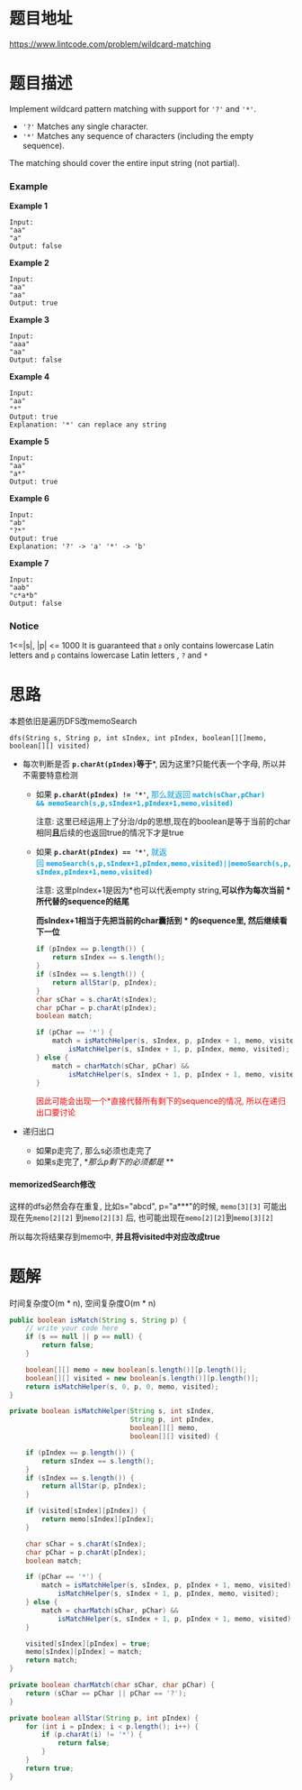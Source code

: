 # 题目地址

https://www.lintcode.com/problem/wildcard-matching



# 题目描述


Implement wildcard pattern matching with support for `'?'` and `'*'`.

- `'?'` Matches any single character.
- `'*'` Matches any sequence of characters (including the empty sequence).

The matching should cover the entire input string (not partial).

### Example

**Example 1**

```plain
Input:
"aa"
"a"
Output: false
```

**Example 2**

```plain
Input:
"aa"
"aa"
Output: true
```

**Example 3**

```plain
Input:
"aaa"
"aa"
Output: false
```

**Example 4**

```plain
Input:
"aa"
"*"
Output: true
Explanation: '*' can replace any string
```

**Example 5**

```plain
Input:
"aa"
"a*"
Output: true
```

**Example 6**

```plain
Input:
"ab"
"?*"
Output: true
Explanation: '?' -> 'a' '*' -> 'b'
```

**Example 7**

```plain
Input:
"aab"
"c*a*b"
Output: false
```

### Notice

1<=|s|, |p| <= 1000
It is guaranteed that `𝑠` only contains lowercase Latin letters and `p` contains lowercase Latin letters , `?` and `*`



# 思路

本题依旧是遍历DFS改memoSearch

`dfs(String s, String p, int sIndex, int pIndex, boolean[][]memo, boolean[][] visited)`

+ 每次判断是否 **`p.charAt(pIndex)`等于***, 因为这里?只能代表一个字母, 所以并不需要特意检测

  + 如果 **`p.charAt(pIndex) != '*'`**, <font color = grape>那么就返回 **`match(sChar,pChar) && memoSearch(s,p,sIndex+1,pIndex+1,memo,visited)`**</font>

    注意: 这里已经运用上了分治/dp的思想,现在的boolean是等于当前的char相同**且**后续的也返回true的情况下才是true

  + 如果 **`p.charAt(pIndex) == '*'`**, <font color = grape>就返回 **`memoSearch(s,p,sIndex+1,pIndex,memo,visited)||memoSearch(s,p,sIndex,pIndex+1,memo,visited)`**</font> 

    注意: 这里pIndex+1是因为*也可以代表empty string,**可以作为每次当前 * 所代替的sequence的结尾**

     **而sIndex+1相当于先把当前的char囊括到 * 的sequence里, 然后继续看下一位**

    ```java
    if (pIndex == p.length()) {
        return sIndex == s.length();
    }
    if (sIndex == s.length()) {
        return allStar(p, pIndex);
    }
    char sChar = s.charAt(sIndex);
    char pChar = p.charAt(pIndex);
    boolean match;
    
    if (pChar == '*') {
        match = isMatchHelper(s, sIndex, p, pIndex + 1, memo, visited) ||
            isMatchHelper(s, sIndex + 1, p, pIndex, memo, visited);
    } else {
        match = charMatch(sChar, pChar) &&
            isMatchHelper(s, sIndex + 1, p, pIndex + 1, memo, visited);
    }
    ```

    

    <font color = red>因此可能会出现一个*直接代替所有剩下的sequence的情况, 所以在递归出口要讨论</font>

+ 递归出口

  + 如果p走完了, 那么s必须也走完了
  + 如果s走完了, **那么p剩下的必须都是* **

#### memorizedSearch修改

这样的dfs必然会存在重复, 比如s="abcd", p="a***"的时候,    `memo[3][3]` 可能出现在先`memo[2][2]` 到`memo[2][3]` 后, 也可能出现在`memo[2][2]`到`memo[3][2]`

所以每次将结果存到memo中, **并且将visited中对应改成true**



# 题解

时间复杂度O(m * n), 空间复杂度O(m * n)

```java
public boolean isMatch(String s, String p) {
    // write your code here
    if (s == null || p == null) {
        return false;
    }

    boolean[][] memo = new boolean[s.length()][p.length()];
    boolean[][] visited = new boolean[s.length()][p.length()];
    return isMatchHelper(s, 0, p, 0, memo, visited);
}

private boolean isMatchHelper(String s, int sIndex,
                              String p, int pIndex,
                              boolean[][] memo,
                              boolean[][] visited) {

    if (pIndex == p.length()) {
        return sIndex == s.length();
    }
    if (sIndex == s.length()) {
        return allStar(p, pIndex);
    }

    if (visited[sIndex][pIndex]) {
        return memo[sIndex][pIndex];
    }

    char sChar = s.charAt(sIndex);
    char pChar = p.charAt(pIndex);
    boolean match;

    if (pChar == '*') {
        match = isMatchHelper(s, sIndex, p, pIndex + 1, memo, visited) ||
            isMatchHelper(s, sIndex + 1, p, pIndex, memo, visited);
    } else {
        match = charMatch(sChar, pChar) &&
            isMatchHelper(s, sIndex + 1, p, pIndex + 1, memo, visited);
    }

    visited[sIndex][pIndex] = true;
    memo[sIndex][pIndex] = match;
    return match;
}

private boolean charMatch(char sChar, char pChar) {
    return (sChar == pChar || pChar == '?');
}

private boolean allStar(String p, int pIndex) {
    for (int i = pIndex; i < p.length(); i++) {
        if (p.charAt(i) != '*') {
            return false;
        }
    }
    return true;
}
```

